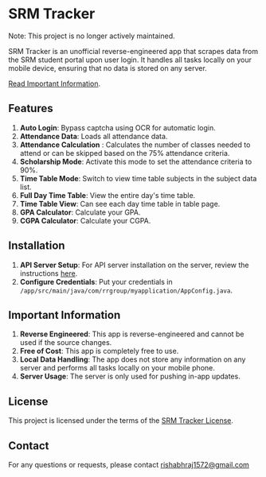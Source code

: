 # SRM Tracker

Note: This project is no longer actively maintained.

SRM Tracker is an unofficial reverse-engineered app that scrapes data from the SRM student portal upon user login. 
It handles all tasks locally on your mobile device, ensuring that no data is stored on any server.

[Read Important Information](#important-information).


## Features

1. **Auto Login**: Bypass captcha using OCR for automatic login.
2. **Attendance Data**: Loads all attendance data.
3. **Attendance Calculation** : Calculates the number of classes needed to attend or can be skipped based on the 75% attendance criteria.
4. **Scholarship Mode**: Activate this mode to set the attendance criteria to 90%.
5. **Time Table Mode**: Switch to view time table subjects in the subject data list.
6. **Full Day Time Table**: View the entire day's time table.
7. **Time Table View**: Can see each day time table in table page.
8. **GPA Calculator**: Calculate your GPA.
9. **CGPA Calculator**: Calculate your CGPA.

## Installation

1. **API Server Setup**: For API server installation on the server, review the instructions [here](https://github.com/rishabhraj1572/SRM-Tracker-WebAPI).
2. **Configure Credentials**: Put your credentials in `/app/src/main/java/com/rrgroup/myapplication/AppConfig.java`.

## Important Information

1. **Reverse Engineered**: This app is reverse-engineered and cannot be used if the source changes.
2. **Free of Cost**: This app is completely free to use.
3. **Local Data Handling**: The app does not store any information on any server and performs all tasks locally on your mobile phone.
4. **Server Usage**: The server is only used for pushing in-app updates.

## License

This project is licensed under the terms of the [SRM Tracker License](LICENSE).

## Contact

For any questions or requests, please contact rishabhraj1572@gmail.com

